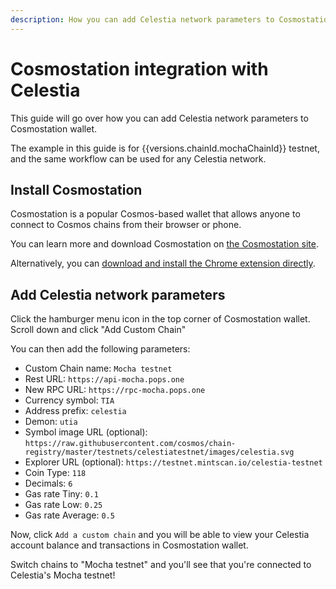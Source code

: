 ```yaml
---
description: How you can add Celestia network parameters to Cosmostation wallet.
---
```


# Cosmostation integration with Celestia

<!-- markdownlint-disable MD033 -->
<script setup>
import { versions } from '/.vitepress/versions/data.js'
</script>

This guide will go over how you can add Celestia network parameters
to Cosmostation wallet.

The example in this guide is for {{versions.chainId.mochaChainId}}
testnet, and the same workflow can be used for any Celestia network.

## Install Cosmostation

Cosmostation is a popular Cosmos-based wallet that allows anyone
to connect to Cosmos chains from their browser or phone.

You can learn more and download Cosmostation on
[the Cosmostation site](https://cosmostation.io/).

Alternatively, you can
[download and install the Chrome extension directly](https://cosmostation.io/products/cosmostation_extension).

## Add Celestia network parameters

Click the hamburger menu icon in the top corner of Cosmostation
wallet. Scroll down and click "Add Custom Chain"

You can
then add the following parameters:

- Custom Chain name: `Mocha testnet`
- Rest URL: `https://api-mocha.pops.one`
- New RPC URL: `https://rpc-mocha.pops.one`
- Currency symbol: `TIA`
- Address prefix: `celestia`
- Demon: `utia`
- Symbol image URL (optional):
  `https://raw.githubusercontent.com/cosmos/chain-registry/master/testnets/celestiatestnet/images/celestia.svg`
- Explorer URL (optional): `https://testnet.mintscan.io/celestia-testnet`
- Coin Type: `118`
- Decimals: `6`
- Gas rate Tiny: `0.1`
- Gas rate Low: `0.25`
- Gas rate Average: `0.5`

Now, click `Add a custom chain` and you will be able to view your Celestia
account balance and transactions in Cosmostation wallet.

Switch chains to "Mocha testnet" and you'll see that you're connected
to Celestia's Mocha testnet!
